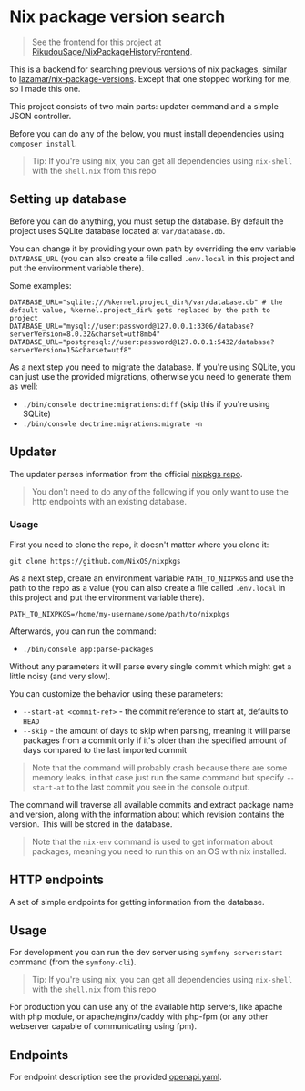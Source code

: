 # Nix package version search

> See the frontend for this project at [RikudouSage/NixPackageHistoryFrontend](https://github.com/RikudouSage/NixPackageHistoryFrontend).

This is a backend for searching previous versions of nix packages, similar to [lazamar/nix-package-versions](https://github.com/lazamar/nix-package-versions).
Except that one stopped working for me, so I made this one.

This project consists of two main parts: updater command and a simple JSON controller.

Before you can do any of the below, you must install dependencies using `composer install`.

> Tip: If you're using nix, you can get all dependencies using `nix-shell` with the `shell.nix` from this repo

## Setting up database

Before you can do anything, you must setup the database. By default the project uses SQLite database located at
`var/database.db`.

You can change it by providing your own path by overriding the env variable `DATABASE_URL` (you can also create a file
called `.env.local` in this project and put the environment variable there).

Some examples:

```dotenv
DATABASE_URL="sqlite:///%kernel.project_dir%/var/database.db" # the default value, %kernel.project_dir% gets replaced by the path to project
DATABASE_URL="mysql://user:password@127.0.0.1:3306/database?serverVersion=8.0.32&charset=utf8mb4"
DATABASE_URL="postgresql://user:password@127.0.0.1:5432/database?serverVersion=15&charset=utf8"
```

As a next step you need to migrate the database. If you're using SQLite, you can just use the provided migrations, otherwise
you need to generate them as well:

- `./bin/console doctrine:migrations:diff` (skip this if you're using SQLite)
- `./bin/console doctrine:migrations:migrate -n`

## Updater

The updater parses information from the official [nixpkgs repo](https://github.com/NixOS/nixpkgs).

> You don't need to do any of the following if you only want to use the http endpoints with an existing database.

### Usage

First you need to clone the repo, it doesn't matter where you clone it:

`git clone https://github.com/NixOS/nixpkgs`

As a next step, create an environment variable `PATH_TO_NIXPKGS` and use the path to the repo as a value
(you can also create a file called `.env.local` in this project and put the environment variable there).

```dotenv
PATH_TO_NIXPKGS=/home/my-username/some/path/to/nixpkgs
```

Afterwards, you can run the command:

- `./bin/console app:parse-packages`

Without any parameters it will parse every single commit which might get a little noisy (and very slow).

You can customize the behavior using these parameters:

- `--start-at <commit-ref>` - the commit reference to start at, defaults to `HEAD`
- `--skip` - the amount of days to skip when parsing, meaning it will parse packages from a commit only if it's older than
  the specified amount of days compared to the last imported commit

> Note that the command will probably crash because there are some memory leaks, in that case just run the same command
> but specify `--start-at` to the last commit you see in the console output.

The command will traverse all available commits and extract package name and version, along with the information
about which revision contains the version. This will be stored in the database.

> Note that the `nix-env` command is used to get information about packages, meaning you need to run this on an OS with
> nix installed.

## HTTP endpoints

A set of simple endpoints for getting information from the database.

## Usage

For development you can run the dev server using `symfony server:start` command (from the `symfony-cli`).

> Tip: If you're using nix, you can get all dependencies using `nix-shell` with the `shell.nix` from this repo

For production you can use any of the available http servers, like apache with php module, or apache/nginx/caddy with
php-fpm (or any other webserver capable of communicating using fpm).

## Endpoints

For endpoint description see the provided [openapi.yaml](openapi.yaml).
